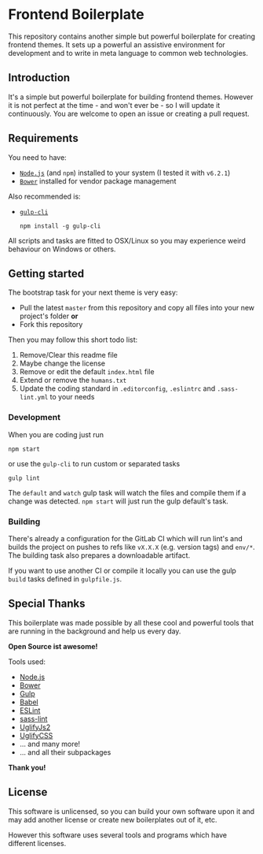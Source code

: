 # Frontend Boilerplate
This repository contains another simple but powerful boilerplate for creating frontend themes. 
It sets up a powerful an assistive environment for development and to write in meta language to common web technologies.

## Introduction
It's a simple but powerful boilerplate for building frontend themes. However it is not perfect 
at the time - and won't ever be - so I will update it continuously. You are welcome to open 
an issue or creating a pull request.

## Requirements
You need to have:
* [`Node.js`](https://nodejs.org/) (and `npm`) installed to your system (I tested it with `v6.2.1`)
* [`Bower`](https://bower.io/) installed for vendor package management

Also recommended is:
* [`gulp-cli`](https://www.npmjs.com/package/gulp-cli)
  ```
  npm install -g gulp-cli
  ```
  
All scripts and tasks are fitted to OSX/Linux so you may experience weird behaviour on Windows or others.

## Getting started
The bootstrap task for your next theme is very easy:
* Pull the latest `master` from this repository and copy all files into your new project's folder **or**
* Fork this repository

Then you may follow this short todo list:
1. Remove/Clear this readme file
2. Maybe change the license
3. Remove or edit the default `index.html` file
4. Extend or remove the `humans.txt`
5. Update the coding standard in `.editorconfig`, `.eslintrc` and `.sass-lint.yml` to your needs

### Development
When you are coding just run
```
npm start
```
or use the `gulp-cli` to run custom or separated tasks
```
gulp lint
```

The `default` and `watch` gulp task will watch the files and compile them if a change was detected. 
`npm start` will just run the gulp default's task.

### Building
There's already a configuration for the GitLab CI which will run lint's and builds the project 
on pushes to refs like `vX.X.X` (e.g. version tags) and `env/*`. The building task also prepares 
a downloadable artifact.

If you want to use another CI or compile it locally you can use the gulp `build` tasks defined in `gulpfile.js`.

## Special Thanks
This boilerplate was made possible by all these cool and powerful tools that are running in 
the background and help us every day.
 
**Open Source ist awesome!**

Tools used:
* [Node.js](https://nodejs.org/)
* [Bower](https://bower.io/)
* [Gulp](http://gulpjs.com/)
* [Babel](https://babeljs.io/)
* [ESLint](http://eslint.org/)
* [sass-lint](https://github.com/sasstools/sass-lint)
* [UglifyJs2](https://github.com/mishoo/UglifyJS2)
* [UglifyCSS](https://github.com/fmarcia/UglifyCSS)
* ... and many more!
* ... and all their subpackages

**Thank you!**

## License
This software is unlicensed, so you can build your own software upon it and may add another license 
or create new boilerplates out of it, etc.

However this software uses several tools and programs which have different licenses. 